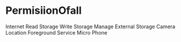 # PermisiionOfall
Internet Read Storage Write Storage Manage External Storage Camera Location Foreground Service Micro Phone
